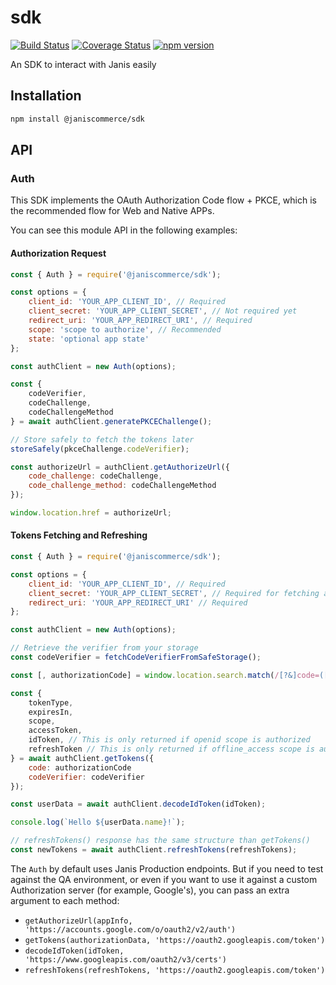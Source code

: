 # sdk

[![Build Status](https://github.com/janis-commerce/sdk/workflows/Build%20Status/badge.svg)](https://github.com/janis-commerce/sdk/actions?query=workflow%3A%22Build+Status%22)
[![Coverage Status](https://github.com/janis-commerce/sdk/workflows/Coverage%20Status/badge.svg)](https://github.com/janis-commerce/sdk/actions?query=workflow%3A%22Coverage+Status%22)
[![npm version](https://badge.fury.io/js/%40janiscommerce%2Fsdk.svg)](https://www.npmjs.com/package/@janiscommerce/sdk)

An SDK to interact with Janis easily

## Installation

```sh
npm install @janiscommerce/sdk
```

## API

### Auth

This SDK implements the OAuth Authorization Code flow + PKCE, which is the recommended flow for Web and Native APPs.

You can see this module API in the following examples:

#### Authorization Request

```js
const { Auth } = require('@janiscommerce/sdk');

const options = {
	client_id: 'YOUR_APP_CLIENT_ID', // Required
	client_secret: 'YOUR_APP_CLIENT_SECRET', // Not required yet
	redirect_uri: 'YOUR_APP_REDIRECT_URI', // Required
	scope: 'scope to authorize', // Recommended
	state: 'optional app state'
};

const authClient = new Auth(options);

const {
	codeVerifier,
	codeChallenge,
	codeChallengeMethod
} = await authClient.generatePKCEChallenge();

// Store safely to fetch the tokens later
storeSafely(pkceChallenge.codeVerifier);

const authorizeUrl = authClient.getAuthorizeUrl({
	code_challenge: codeChallenge,
	code_challenge_method: codeChallengeMethod
});

window.location.href = authorizeUrl;
```

#### Tokens Fetching and Refreshing

```js
const { Auth } = require('@janiscommerce/sdk');

const options = {
	client_id: 'YOUR_APP_CLIENT_ID', // Required
	client_secret: 'YOUR_APP_CLIENT_SECRET', // Required for fetching and refreshing tokens
	redirect_uri: 'YOUR_APP_REDIRECT_URI' // Required
};

const authClient = new Auth(options);

// Retrieve the verifier from your storage
const codeVerifier = fetchCodeVerifierFromSafeStorage();

const [, authorizationCode] = window.location.search.match(/[?&]code=([^?&]+)/) || [];

const {
	tokenType,
	expiresIn,
	scope,
	accessToken,
	idToken, // This is only returned if openid scope is authorized
	refreshToken // This is only returned if offline_access scope is authorized
} = await authClient.getTokens({
	code: authorizationCode
	codeVerifier: codeVerifier
});

const userData = await authClient.decodeIdToken(idToken);

console.log(`Hello ${userData.name}!`);

// refreshTokens() response has the same structure than getTokens()
const newTokens = await authClient.refreshTokens(refreshTokens);
```

The `Auth` by default uses Janis Production endpoints. But if you need to test against the QA environment, or even if you want to use it against a custom Authorization server (for example, Google's), you can pass an extra argument to each method:

- `getAuthorizeUrl(appInfo, 'https://accounts.google.com/o/oauth2/v2/auth')`
- `getTokens(authorizationData, 'https://oauth2.googleapis.com/token')`
- `decodeIdToken(idToken, 'https://www.googleapis.com/oauth2/v3/certs')`
- `refreshTokens(refreshTokens, 'https://oauth2.googleapis.com/token')`
